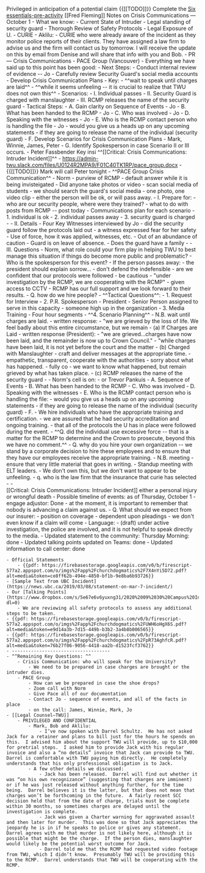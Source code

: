 Privileged in anticipation of a potential claim 
{{[[TODO]]}} Complete the [Six essentials-pre-activity](https://www.dropbox.com/s/h8ew08lrzpkk7gn/Six-Essentials-Pre-Activity.docx?dl=0)
[[Fred Fleming]] Notes on Crisis Communications — October 1
    - What we know:
        - Current State of Intruder
        - Legal standing of security guard
        - Thorough Review of Safety Protocols
        - Legal Exposure of U. 
            - CURIE - Aklilu:
                - CURIE who were already aware of the incident as they monitor police reports of their clients. They have assigned a law firm to advise us and the firm will contact us by tomorrow. I will receive the update on this by email from Denise and will share that info with you and Bob.
        - PR — Crisis Communications
            - PACE Group (Vancouver)
                - Everything we have said up to this point has been good: 
                - Next Steps:
                    - Conduct internal review of evidence -- Jo
                    - Carefully review Security Guard's social media accounts
                    - Develop Crisis Communication Plans
                        - Key:
                            -  ^^wait to speak until charges are laid^^
                            - ^^while it seems unfeeling -- it is crucial to realize that TWU does not own this^^
                        - Scenarios:
                            - I. Individual passes
                            - II. Security Guard is charged with manslaughter
                            - III. RCMP releases the name of the security guard
                        - Tactical Steps:
                            - A. Gain clarity on Sequence of Events -  Jo
                            - B. What has been handed to the RCMP - Jo
                            - C. Who was involved - Jo
                            - D. Speaking with the witnesses - Jo
                            - E. Who is the RCMP contact person who is handling the file - Jo
                                - would you give us a heads up on any upcoming statements
                                - if they are going to release the name of the individual (security guard)
                            - F. Develop Scenarios for Crisis Communication Plans - Mark, Winnie, James, Peter
                            - G. Identify Spokesperson in case Scenario II or III occurs.
            - Peter Fassbender
Key insi
^^[[Critical: Crisis Communications: Intruder Incident]]^^
    - https://admin-twu.slack.com/files/U0124R2MPA9/F01C40TK1RP/pace_group.docx
        - {{[[TODO]]}} Mark will call Peter tonight
    - ^^PACE Group Crisis Communication^^
        - Norm
            - purview of RCMP
                - default answer while it is being invisteigated
            - Did anyone take photos or video
                - scan social media of students
                - we should search the guard's social media
                - one photo, one video clip
            - either the person will be ok, or will pass away.
        - I. Prepare for:
            - who are our security people, where were they trained?
            - what to do with posts from RCMP -- post today
            - Communications plan for each scenario
                - 1. individual is ok
                - 2. individual passes away
                - 3. security guard is charged
            - 
        - II. Details
            - Four Key Witnesses interviewed by Jo
                - did the security guard follow the protocols laid out
                    - a witness expressed fear for her safety
            - Use of force, how it was applied, witnesses, etc.
            - Out of an abundance of caution
            - Guard is on leave of absence. 
            - Does the guard have a family
            - 
        - III. Questions
            - Norm, what role could your firm play in helping TWU to best manage this situation if things do become more public and problematic?
            - Who is the spokesperson for this event?
                - If the person passes away: 
                    - the president should explain sorrow...
                - don't defend the indefensible
                - are we confident that our protocols were followed - be cautious
                - "under investigation by the RCMP, we are cooperating with the RCMP"
                    - given access to CCTV
                    - RCMP has our full support and we look forward to their results.
                        - Q. how do we hire people?
            - ^^Tactical Questions^^:
                - 1. Request for Interview
                - 2. P.R. Spokesperson
                    - President
                    - Senior Person assigned to serve in this capacity
                        - someone high up in the organization
                - 3. Media Training
                    - Four hour segments
                - ^^4. Scenario Planning^^
                - N.B. wait until charges are laid. 
                    - written response:
                        - "we are grieved by the loss of life. We feel badly about this entire circumstance, but we remain 
                - (a) If Charges are Laid
                    - written response (President):
                        - "we are grieved...charges have now been laid, and the remainder is now up to Crown Council."
                        - "while charges have been laid, it is not yet before the court and the matter 
                - (b) Charged with Manslaughter
                    - craft and deliver messages at the appropriate time.
                    - empathetic, transparent, cooperate with the authorities
                        - sorry about what has happened.
                        - fully co
                        - we want to know what happened, but remain grieved by what has taken place. 
                - (c) RCMP releases the name of the security guard
                - 
                - Norm's cell is on:
                    - or Trevor Pankuis
            - A. Sequence of Events
            - B. What has been handed to the RCMP
            - C. Who was involved
            - D. Speaking with the witnesses
            - E. Who is the RCMP contact person who is handling the file:
                - would you give us a heads up on any upcoming statements
                - if they are going to release the name of the individual (security guard)
            - F. 
        - We hire individuals who have the appropriate training and certification. 
            - we are assured that he had security accreditation and ongoing training. 
            - that all of the protocols the U has in place were followed during the event. 
            - ^^Q. did the individual use excessive force -- that is a matter for the RCMP to determine and the Crown to prosecute, beyond this we have no comment.^^
            - Q. why do you hire your own organization -- we stand by a corporate decision to hire these employees and to ensure that they have our employees receive the appropriate training. 
            - N.B. meeting - ensure that very little material that goes in writing. 
                - Standup meeting with ELT leaders.
                - We don't own this, but we don't want to appear to be unfeeling.
        - q. who is the law firm that the insurance that curie has selected 
        - 
    -  
[[Critical: Crisis Communications: Intruder Incident]] either a personal injury or wrongful death
    - Possible timeline of events: as of Thursday, October 1
        - engage adjustor: Done
        - at the moment, it is important to remember that nobody is advancing a claim against us. 
        - Q. What should we expect from our insurer: 
            -  position on coverage
                - dependent upon pleadings
                - we don't even know if a claim will come
        - Language: 
            - (draft) under active investigation, the police are involved, and it is not helpful to speak directly to the media. 
            - Updated statement to the community: Thursday Morning: done
            - Updated talking points updated on Teams: done
            - Updated information to call center: done

    - Official Statements
        - {{pdf: https://firebasestorage.googleapis.com/v0/b/firescript-577a2.appspot.com/o/imgs%2Fapp%2Fchurchdogmatics%2F7X4nYi5D72.pdf?alt=media&token=ce8ff62b-494e-4850-bf1b-9e8ba6b93726}}
    - [Sample Text from UBC Incident](https://news.ubc.ca/2019/03/08/statement-on-mar-7-incident/)
    - Our [Talking Points](https://www.dropbox.com/s/5e67e6v6yuxng31/2020%2009%2030%20Campus%20Incident%20Talking%20Points%20V2.pdf?dl=0)
        - We are reviewing all safety protocols to assess any additional steps to be taken.
    - {{pdf: https://firebasestorage.googleapis.com/v0/b/firescript-577a2.appspot.com/o/imgs%2Fapp%2Fchurchdogmatics%2FUWH6oHgX6S.pdf?alt=media&token=e9d14a3b-7d15-449b-b3b2-3a4b8b006565}}
    - {{pdf: https://firebasestorage.googleapis.com/v0/b/firescript-577a2.appspot.com/o/imgs%2Fapp%2Fchurchdogmatics%2FpR73AghfcR.pdf?alt=media&token=76b27f06-9056-4418-aa2b-d1523fcf3762}}
    - ------------------------------------
    - ^^Remaining Key Questions: ^^
        - Crisis Communication: who will speak for the University?
            - We need to be prepared in case charges are brought or the intruder dies. 
        - PACE Group
            - How can we be prepared in case the shoe drops?
            - Zoom call with Norm
            - Give Pace all of our documentation
            - Contact Jo - sequence of events, and all of the facts in place
            - on the call: James, Winnie, Mark, Jo
    - [[Legal Counsel—TWU]]
        - PRIVILEGED AND CONFIDENTIAL
            - Mark, Bob and Aklilu:
                - I’ve now spoken with Darrel Schultz.  He has not asked Jack for a retainer and plans to bill just for the hours he spends on this.  I advised him about the support TWU will provide, up to $10,000 for pretrial steps.  I asked him to provide Jack with his regular invoice and also a “no details” invoice that Jack can provide to TWU.  Darrel is comfortable with TWU paying him directly.  He completely understands that his only professional obligation is to Jack.
            - A few other details we discussed:
                - Jack has been released.  Darrel will find out whether it was “on his own recognizance” (suggesting that charges are imminent) or if he was just released without anything further, for the time being.  Darrel believes it is the latter, but that does not mean that charges won’t be forthcoming in the future.  A fairly recent SCC decision held that from the date of charge, trials must be complete within 30 months, so sometimes charges are delayed until the investigation is complete.
                - Jack was given a Charter warning for aggravated assault and then later for murder.  This was done so that Jack appreciates the jeopardy he is in if he speaks to police or gives any statement.  Darrel agrees with me that murder is not likely here, although it is possible that might be the charge.  If the person dies, manslaughter would likely be the potential worst outcome for Jack.
                - Darrel told me that the RCMP had requested video footage from TWU, which I didn’t know.  Presumably TWU will be providing this to the RCMP.  Darrel understands that TWU will be cooperating with the RCMP.
